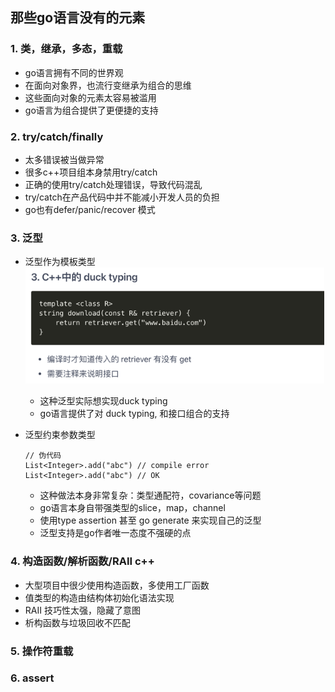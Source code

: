 ## 那些go语言没有的元素

### 1. 类，继承，多态，重载
- go语言拥有不同的世界观
- 在面向对象界，也流行变继承为组合的思维
- 这些面向对象的元素太容易被滥用
- go语言为组合提供了更便捷的支持

### 2. try/catch/finally
- 太多错误被当做异常
- 很多c++项目组本身禁用try/catch
- 正确的使用try/catch处理错误，导致代码混乱
- try/catch在产品代码中并不能减小开发人员的负担
- go也有defer/panic/recover 模式
### 3. 泛型
- 泛型作为模板类型
  ![](images/1b8fb775.png)
  
  - 这种泛型实际想实现duck typing
  - go语言提供了对 duck typing, 和接口组合的支持
- 泛型约束参数类型
  ```cgo
  // 伪代码
  List<Integer>.add("abc") // compile error
  List<Integer>.add("abc") // OK
  ```
  - 这种做法本身非常复杂：类型通配符，covariance等问题
  - go语言本身自带强类型的slice，map，channel
  - 使用type assertion 甚至 go generate 来实现自己的泛型
  - 泛型支持是go作者唯一态度不强硬的点
  
### 4. 构造函数/解析函数/RAII c++
- 大型项目中很少使用构造函数，多使用工厂函数
- 值类型的构造由结构体初始化语法实现
- RAII 技巧性太强，隐藏了意图
- 析构函数与垃圾回收不匹配
### 5. 操作符重载
### 6. assert
